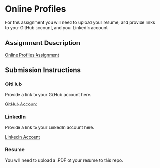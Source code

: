 # Online Profiles
For this assignment you will need to upload your resume, and provide links to your GitHub account, and your LinkedIn account.

## Assignment Description
[Online Profiles Assignment](https://education.launchcode.org/liftoff/assignments/online-profiles/)

## Submission Instructions

### GitHub
Provide a link to your GitHub account here.

[GitHub Account](https://github.com/jboria13)

### LinkedIn
Provide a link to your LinkedIn account here.

[LinkedIn Account](https://www.linkedin.com/in/joseph-boria-8b287820/)

### Resume
You will need to upload a .PDF of your resume to this repo.